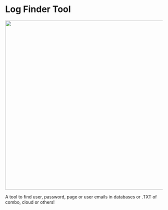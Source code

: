 # Log Finder Tool

<img title="Panel" src="https://i.imgur.com/IWvDmj3.png" alt="" width="539">


A tool to find user, password, page or user emails in databases or .TXT of combo, cloud or others!
